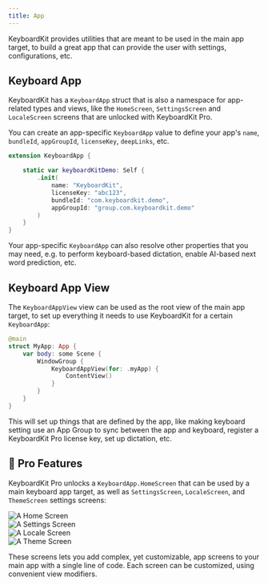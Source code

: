 ```yaml
---
title: App
---
```


KeyboardKit provides utilities that are meant to be used in the main app target, to build a great app that can provide the user with settings, configurations, etc.



## Keyboard App

KeyboardKit has a ``KeyboardApp`` struct that is also a namespace for app-related types and views, like the ``HomeScreen``, ``SettingsScreen`` and ``LocaleScreen`` screens that are unlocked with KeyboardKit Pro.

You can create an app-specific ``KeyboardApp`` value to define your app's  ``name``, ``bundleId``, ``appGroupId``, ``licenseKey``, ``deepLinks``, etc.

```swift
extension KeyboardApp {

    static var keyboardKitDemo: Self {
        .init(
            name: "KeyboardKit",
            licenseKey: "abc123",
            bundleId: "com.keyboardkit.demo",
            appGroupId: "group.com.keyboardkit.demo"
        )
    }
}
```

Your app-specific ``KeyboardApp`` can also resolve other properties that you may need, e.g. to perform keyboard-based dictation, enable AI-based next word prediction, etc.



## Keyboard App View

The ``KeyboardAppView`` view can be used as the root view of the main app target, to set up everything it needs to use KeyboardKit for a certain `KeyboardApp`:

```swift
@main
struct MyApp: App {
    var body: some Scene {
        WindowGroup {
            KeyboardAppView(for: .myApp) {
                ContentView()
            }
        }
    }
}
```

This will set up things that are defined by the app, like making keyboard setting use an App Group to sync between the app and keyboard, register a KeyboardKit Pro license key, set up dictation, etc.


## 👑 Pro Features

KeyboardKit Pro unlocks a ``KeyboardApp.HomeScreen`` that can be used by a main keyboard app target, as well as `SettingsScreen`, `LocaleScreen`, and `ThemeScreen` settings screens:

<div class="grid col2">
    <div><img alt="A Home Screen" src="{{page.assets}}keyboardapp-homescreen.jpg" /></div>
    <div><img alt="A Settings Screen" src="{{page.assets}}keyboardapp-settingsscreen.jpg" /></div>
    <div><img alt="A Locale Screen" src="{{page.assets}}keyboardapp-localescreen.jpg" /></div>
    <div><img alt="A Theme Screen" src="{{page.assets}}keyboardapp-themescreen.jpg" /></div>
</div>

These screens lets you add complex, yet customizable, app screens to your main app with a single line of code. Each screen can be customized, using convenient view modifiers.


[Pro]: /pro
